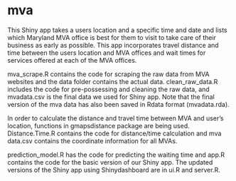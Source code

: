 # mva

This Shiny app takes a users location and a specific time and date and lists which Maryland MVA office is best for them to visit to take care of their business as early as possible. This app incorporates travel distance and time between the users location and MVA offices and wait times for services offered at each of the MVA offices.

mva_scrape.R contains the code for scraping the raw data from MVA websites and the data folder contains the actual data. clean_raw_data.R includes the code for pre-possessing and cleaning the raw data, and mvadata.csv is the final data we used for Shiny app. Note that the final version of the mva data has also been saved in Rdata format (mvadata.rda).

In order to calculate the distance and travel time between MVA and user’s location, functions in gmapsdistance package are being used. Distance.Time.R contains the code for distance/time calculation and mva data.csv contains the coordinate information for all MVAs. 

prediction_model.R has the code for predicting the waiting time and app.R contains the code for the basic version of our Shiny app. The updated versions of the Shiny app using Shinydashboard are in ui.R and server.R.



